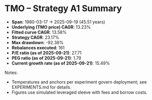 # TMO – Strategy A1 Summary

- **Span**: 1980-03-17 → 2025-09-19 (45.51 years)
- **Underlying (TMO price) CAGR**: 13.23%
- **Fitted curve CAGR**: 13.58%
- **Strategy CAGR**: 23.17%
- **Max drawdown**: -92.38%
- **Rebalances executed**: 161
- **P/E ratio (as of 2025-09-21)**: 27.71
- **PEG ratio (as of 2025-09-21)**: 1.79
- **Current growth rate (as of 2025-09-21)**: 15.49%

Notes:

- Temperatures and anchors per experiment govern deployment; see EXPERIMENTS.md for details.
- Figures use simulated leveraged sleeve with fees and borrow costs.

